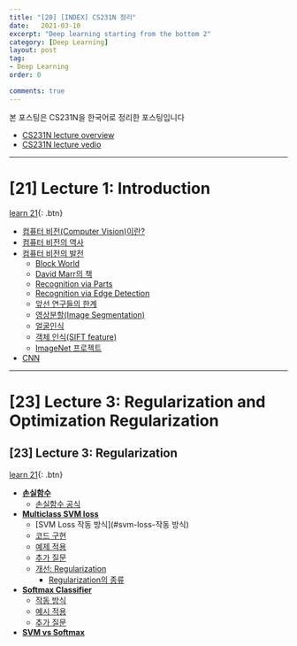 ```yaml
---
title: "[20] [INDEX] CS231N 정리"
date:   2021-03-10
excerpt: "Deep learning starting from the bottom 2"
category: [Deep Learning]
layout: post
tag:
- Deep Learning
order: 0

comments: true
---
```


본 포스팅은 CS231N을 한국어로 정리한 포스팅입니다   
* [CS231N lecture overview](http://cs231n.stanford.edu/schedule.html)     
* [CS231N lecture vedio](https://www.youtube.com/watch?v=vT1JzLTH4G4)


-----


# [21] Lecture 1: Introduction    

[learn 21](https://yerimoh.github.io/DL22/){: .btn}  
- [컴퓨터 비전(Computer Vision)이란?](#컴퓨터-비전--computer-vision-이란-)
- [컴퓨터 비전의 역사](#컴퓨터-비전의-역사)
- [컴퓨터 비전의 발전](#컴퓨터-비전의-발전)
  * [Block World](#block-world)
  * [David Marr의 책](#david-marr의-책)
  * [Recognition via Parts](#recognition-via-parts)
  * [Recognition via Edge Detection](#recognition-via-edge-detection)
  * [앞선 연구들의 한계](#앞선-연구들의-한계)
  * [영상분할(Image Segmentation)](#영상분할-image-segmentation-)
  * [얼굴인식](#얼굴인식)
  * [객체 인식(SIFT feature)](#객체-인식--sift-feature-)
  * [ImageNet 프로젝트](#imagenet-프로젝트)
- [CNN](#cnn)


-----


# [23] Lecture 3: Regularization and Optimization Regularization 


## [23] Lecture 3: Regularization       

[learn 21](https://yerimoh.github.io/DL201/){: .btn}  
- [**손실함수**](#--손실함수--)
  * [손실함수 공식](#손실함수-공식)
- [**Multiclass SVM loss**](#--multiclass-svm-loss--)
  * [SVM Loss 작동 방식](#svm-loss-작동 방식)
  * [코드 구현](#코드-구현)
  * [예제 적용](#예제-적용)
  * [추가 질문](#추가-질문)
  * [개선: Regularization](#개선:-regularization)
    + [Regularization의 종류](#regularization의-종류)
- [**Softmax Classifier**](#--softmax-classifier--)
  * [작동 방식](#작동-방식)
  * [예시 적용](#예시-적용)
  * [추가 질문](#추가-질문-1)
- [**SVM vs Softmax**](#--svm-vs-softmax--)
